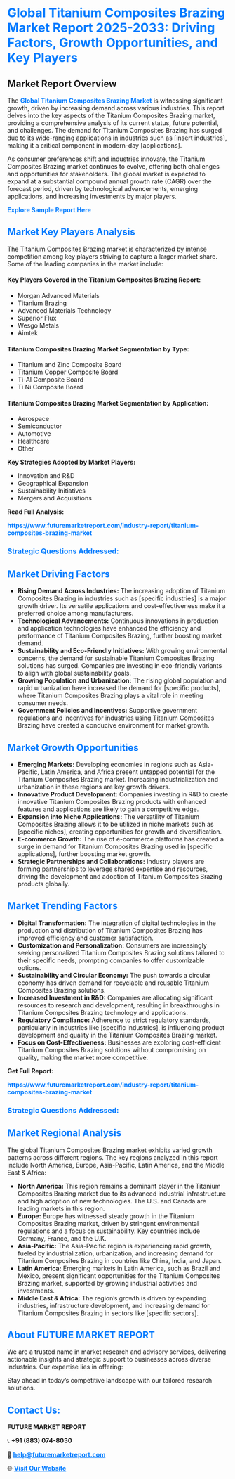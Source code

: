 <h1 style="color: #007BFF;">Global Titanium Composites Brazing Market Report 2025-2033: Driving Factors, Growth Opportunities, and Key Players</h1>

<section id="overview">
<h2>Market Report Overview</h2>
<p>The <a href="https://www.futuremarketreport.com/industry-report/titanium-composites-brazing-market" style="color: #007BFF; text-decoration: none;"><strong>Global Titanium Composites Brazing Market</strong></a> is witnessing significant growth, driven by increasing demand across various industries. This report delves into the key aspects of the Titanium Composites Brazing market, providing a comprehensive analysis of its current status, future potential, and challenges. The demand for Titanium Composites Brazing has surged due to its wide-ranging applications in industries such as [insert industries], making it a critical component in modern-day [applications].</p>
<p>As consumer preferences shift and industries innovate, the Titanium Composites Brazing market continues to evolve, offering both challenges and opportunities for stakeholders. The global market is expected to expand at a substantial compound annual growth rate (CAGR) over the forecast period, driven by technological advancements, emerging applications, and increasing investments by major players.</p>
</section>

<section id="overview">
<p><a href="https://www.futuremarketreport.com/request-sample/reportId=31109" style="color: #007BFF; text-decoration: none;"><strong>Explore Sample Report Here</strong></a></p>
</section>

<section id="key-players">
<h2 style="color: #007BFF;">Market Key Players Analysis</h2>
<p>The Titanium Composites Brazing market is characterized by intense competition among key players striving to capture a larger market share. Some of the leading companies in the market include:</p>
<h4>Key Players Covered in the Titanium Composites Brazing Report:</h4>
<ul><li>Morgan Advanced Materials</li><li>Titanium Brazing</li><li>Advanced Materials Technology</li><li>Superior Flux</li><li>Wesgo Metals</li><li>Aimtek</li></ul>
<h4>Titanium Composites Brazing Market Segmentation by Type:</h4>
<ul><li>Titanium and Zinc Composite Board</li><li>Titanium Copper Composite Board</li><li>Ti-Al Composite Board</li><li>Ti Ni Composite Board</li></ul>

<h4>Titanium Composites Brazing Market Segmentation by Application:</h4>
<ul><li>Aerospace</li><li>Semiconductor</li><li>Automotive</li><li>Healthcare</li><li>Other</li></ul>
<p><strong>Key Strategies Adopted by Market Players:</strong></p>
<ul>
<li>Innovation and R&D</li>
<li>Geographical Expansion</li>
<li>Sustainability Initiatives</li>
<li>Mergers and Acquisitions</li>
</ul>
</section>

<section>
<p><strong>Read Full Analysis: </strong></p><a href="https://www.futuremarketreport.com/industry-report/titanium-composites-brazing-market" style="color: #007BFF; text-decoration: none;"><strong>https://www.futuremarketreport.com/industry-report/titanium-composites-brazing-market</strong></a>
<h3 style="color: #007BFF;">Strategic Questions Addressed:</h3>
</section>

<section id="driving-factors">
<h2 style="color: #007BFF;">Market Driving Factors</h2>
<ul>
<li><strong>Rising Demand Across Industries:</strong> The increasing adoption of Titanium Composites Brazing in industries such as [specific industries] is a major growth driver. Its versatile applications and cost-effectiveness make it a preferred choice among manufacturers.</li>
<li><strong>Technological Advancements:</strong> Continuous innovations in production and application technologies have enhanced the efficiency and performance of Titanium Composites Brazing, further boosting market demand.</li>
<li><strong>Sustainability and Eco-Friendly Initiatives:</strong> With growing environmental concerns, the demand for sustainable Titanium Composites Brazing solutions has surged. Companies are investing in eco-friendly variants to align with global sustainability goals.</li>
<li><strong>Growing Population and Urbanization:</strong> The rising global population and rapid urbanization have increased the demand for [specific products], where Titanium Composites Brazing plays a vital role in meeting consumer needs.</li>
<li><strong>Government Policies and Incentives:</strong> Supportive government regulations and incentives for industries using Titanium Composites Brazing have created a conducive environment for market growth.</li>
</ul>
</section>

<section id="growth-opportunities">
<h2 style="color: #007BFF;">Market Growth Opportunities</h2>
<ul>
<li><strong>Emerging Markets:</strong> Developing economies in regions such as Asia-Pacific, Latin America, and Africa present untapped potential for the Titanium Composites Brazing market. Increasing industrialization and urbanization in these regions are key growth drivers.</li>
<li><strong>Innovative Product Development:</strong> Companies investing in R&D to create innovative Titanium Composites Brazing products with enhanced features and applications are likely to gain a competitive edge.</li>
<li><strong>Expansion into Niche Applications:</strong> The versatility of Titanium Composites Brazing allows it to be utilized in niche markets such as [specific niches], creating opportunities for growth and diversification.</li>
<li><strong>E-commerce Growth:</strong> The rise of e-commerce platforms has created a surge in demand for Titanium Composites Brazing used in [specific applications], further boosting market growth.</li>
<li><strong>Strategic Partnerships and Collaborations:</strong> Industry players are forming partnerships to leverage shared expertise and resources, driving the development and adoption of Titanium Composites Brazing products globally.</li>
</ul>
</section>

<section id="trending-factors">
<h2 style="color: #007BFF;">Market Trending Factors</h2>
<ul>
<li><strong>Digital Transformation:</strong> The integration of digital technologies in the production and distribution of Titanium Composites Brazing has improved efficiency and customer satisfaction.</li>
<li><strong>Customization and Personalization:</strong> Consumers are increasingly seeking personalized Titanium Composites Brazing solutions tailored to their specific needs, prompting companies to offer customizable options.</li>
<li><strong>Sustainability and Circular Economy:</strong> The push towards a circular economy has driven demand for recyclable and reusable Titanium Composites Brazing solutions.</li>
<li><strong>Increased Investment in R&D:</strong> Companies are allocating significant resources to research and development, resulting in breakthroughs in Titanium Composites Brazing technology and applications.</li>
<li><strong>Regulatory Compliance:</strong> Adherence to strict regulatory standards, particularly in industries like [specific industries], is influencing product development and quality in the Titanium Composites Brazing market.</li>
<li><strong>Focus on Cost-Effectiveness:</strong> Businesses are exploring cost-efficient Titanium Composites Brazing solutions without compromising on quality, making the market more competitive.</li>
</ul>
</section>

<section>
<p><strong>Get Full Report: </strong></p><a href="https://www.futuremarketreport.com/industry-report/titanium-composites-brazing-market" style="color: #007BFF; text-decoration: none;"><strong>https://www.futuremarketreport.com/industry-report/titanium-composites-brazing-market</strong></a>
<h3 style="color: #007BFF;">Strategic Questions Addressed:</h3>
</section>


<section id="regional-analysis">
<h2 style="color: #007BFF;">Market Regional Analysis</h2>
<p>The global Titanium Composites Brazing market exhibits varied growth patterns across different regions. The key regions analyzed in this report include North America, Europe, Asia-Pacific, Latin America, and the Middle East & Africa:</p>
<ul>
<li><strong>North America:</strong> This region remains a dominant player in the Titanium Composites Brazing market due to its advanced industrial infrastructure and high adoption of new technologies. The U.S. and Canada are leading markets in this region.</li>
<li><strong>Europe:</strong> Europe has witnessed steady growth in the Titanium Composites Brazing market, driven by stringent environmental regulations and a focus on sustainability. Key countries include Germany, France, and the U.K.</li>
<li><strong>Asia-Pacific:</strong> The Asia-Pacific region is experiencing rapid growth, fueled by industrialization, urbanization, and increasing demand for Titanium Composites Brazing in countries like China, India, and Japan.</li>
<li><strong>Latin America:</strong> Emerging markets in Latin America, such as Brazil and Mexico, present significant opportunities for the Titanium Composites Brazing market, supported by growing industrial activities and investments.</li>
<li><strong>Middle East & Africa:</strong> The region’s growth is driven by expanding industries, infrastructure development, and increasing demand for Titanium Composites Brazing in sectors like [specific sectors].</li>
</ul>
</section>

<footer>
<h2 style="color: #007BFF;">About FUTURE MARKET REPORT</h2>
<p>We are a trusted name in market research and advisory services, delivering actionable insights and strategic support to businesses across diverse industries. Our expertise lies in offering:</p>

<p>Stay ahead in today’s competitive landscape with our tailored research solutions.</p>

<h2 style="color: #007BFF;">Contact Us:</h2>
<p><strong>FUTURE MARKET REPORT</strong></p>
<p>📞 <strong>+91 (883) 074-8030</strong></p>
<p>📧 <strong><a href="mailto:help@futuremarketreport.com" style="color: #007BFF;">help@futuremarketreport.com</a></strong></p>
<p>🌐 <strong><a href="https://www.futuremarketreport.com/" style="color: #007BFF;">Visit Our Website</a></strong></p>
</footer>